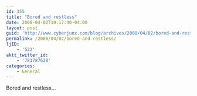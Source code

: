 ```yaml
---
id: 355
title: "Bored and restless"
date: 2008-04-02T19:17:40-04:00
layout: post
guid: 'http://www.cyberjunx.com/blog/archives/2008/04/02/bored-and-restless/'
permalink: /2008/04/02/bored-and-restless/
ljID:
    - '522'
aktt_twitter_id:
    - '781787628'
categories:
    - General
---
```


Bored and restless…